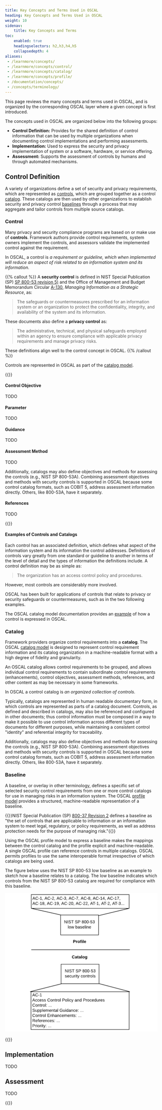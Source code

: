 ```yaml
---
title: Key Concepts and Terms Used in OSCAL
heading: Key Concepts and Terms Used in OSCAL
weight: 10
sidenav:
    title: Key Concepts and Terms
toc:
    enabled: true
    headingselectors: h2,h3,h4,h5
    collapsedepth: 4
aliases:
 - /learnmore/concepts/
 - /learnmore/concepts/control/
 - /learnmore/concepts/catalog/
 - /learnmore/concepts/profile/
 - /documentation/concepts/
 - /concepts/terminology/
---
```


This page reviews the many concepts and terms used in OSCAL, and is organized by the corresponding OSCAL layer where a given concept is first introduced.

The concepts used in OSCAL are organized below into the following groups:

- **Control Definition:** Provides for the shared definition of control information that can be used by multiple organizations when documenting control implementations and performing assessments.
- **Implementation:** Used to express the security and privacy implementation of system or a software, hardware, or service offering.
- **Assessment:** Supports the assessment of controls by humans and through automated mechanisms.

## Control Definition

A variety of organizations define a set of security and privacy requirements, which are represented as [controls](#control), which are grouped together as a control [catalog](#catalog). These catalogs are then used by other organizations to establish security and privacy control [baselines](#baseline) through a process that may aggregate and tailor controls from multiple source catalogs.

### Control

Many privacy and security compliance programs are based on or make use of **controls**. Framework authors provide control requirements, system owners implement the controls, and assessors validate the implemented control against the requirement.

In OSCAL, a control is *a requirement or guideline, which when implemented will reduce an aspect of risk related to an information system and its information.*

{{% callout %}}
A **security control** is defined in NIST Special Publication (SP) [SP 800-53 revision 5)](https://doi.org/10.6028/NIST.SP.800-53r5) and the Office of Management and Budget Memorandum Circular [A-130](https://obamawhitehouse.archives.gov/sites/default/files/omb/assets/OMB/circulars/a130/a130revised.pdf), *Managing Information as a Strategic Resource*, as:

> The safeguards or countermeasures prescribed for an information system or an organization to protect the confidentiality, integrity, and availability of the system and its information.

These documents also define a **privacy control** as:

> The administrative, technical, and physical safeguards employed within an agency to ensure compliance with applicable privacy requirements and manage privacy risks.

These definitions align well to the control concept in OSCAL.
{{% /callout %}}

Controls are represented in OSCAL as part of the [catalog model](../layer/control/catalog/).

{{<todo>}}

#### Control Objective

TODO

#### Parameter

TODO

#### Guidance

TODO

#### Assessment Method

TODO

Additionally, catalogs may also define objectives and methods for assessing the controls (e.g., NIST SP 800-53A). Combining assessment objectives and methods with security controls is supported in OSCAL because some control catalog formats, such as COBIT 5, address assessment information directly. Others, like 800-53A, have it separately.

#### References

TODO

{{</todo>}}

#### Examples of Controls and Catalogs

Each control has an associated definition, which defines what aspect of the information system and its information the control addresses. Definitions of controls vary greatly from one standard or guideline to another in terms of the level of detail and the types of information the definitions include. A control definition may be as simple as:

> The organization has an access control policy and procedures.

However, most controls are considerably more involved.

OSCAL has been built for applications of controls that relate to privacy or security safeguards or countermeasures, such as in the two following examples.

The OSCAL catalog model documentation provides an [example](/concepts/layer/control/catalog/#content-examples) of how a control is expressed in OSCAL.

### Catalog

Framework providers organize control requirements into a **catalog**.
The OSCAL [catalog model](/concepts/layer/control/catalog/) is designed to represent control requirement information and its catalog organization in a machine-readable format with a high degree of fidelity and granularity.

An OSCAL catalog allows control requirements to be grouped, and allows individual control requirements to contain subordinate control requirements (enhancements), control objectives, assessment methods, references, and other content as may be necessary in some frameworks.

In OSCAL a control catalog is *an organized collection of controls*.

Typically, catalogs are represented in human readable documentary form, in which controls are represented as parts of a catalog document. Controls, as defined and described in catalogs, may also be referenced and configured in other documents; thus control information must be composed in a way to make it possible to use control information across different types of documents for different purposes, while maintaining a consistent control "identity" and referential integrity for traceability.

Additionally, catalogs may also define objectives and methods for assessing the controls (e.g., NIST SP 800-53A). Combining assessment objectives and methods with security controls is supported in OSCAL because some control catalog formats, such as COBIT 5, address assessment information directly. Others, like 800-53A, have it separately.

### Baseline

A baseline, or overlay in other terminology, defines a specific set of selected security control requirements from one or more control catalogs for use in managing risks in an information system. The OSCAL [profile model](/concepts/layer/control/profile/) provides a structured, machine-readable representation of a baseline.

{{<callout>}}NIST Special Publication (SP) [800-37 Revision 2](https://csrc.nist.gov/publications/detail/sp/800-37/rev-2/final) defines a baseline as "the set of controls that are applicable to information or an information system to meet legal, regulatory, or policy requirements, as well as address protection needs for the purpose of managing risk."{{</callout>}}

Using the OSCAL profile model to express a baseline makes the mappings between the control catalog and the profile explicit and machine-readable. A single OSCAL profile can reference controls in multiple catalogs. OSCAL permits profiles to use the same interoperable format irrespective of which catalogs are being used.

The figure below uses the NIST SP 800-53 low baseline as an example to sketch how a baseline relates to a catalog. The low baseline indicates which controls from the NIST SP 800-53 catalog are required for compliance with this baseline.

![As described in the text, the diagram depicts how a profile maps back to a catalog.](profile-catalog-mapping-trivial-example.png)

{{<todo>}}

## Implementation

TODO

## Assessment

TODO

{{</todo>}}
